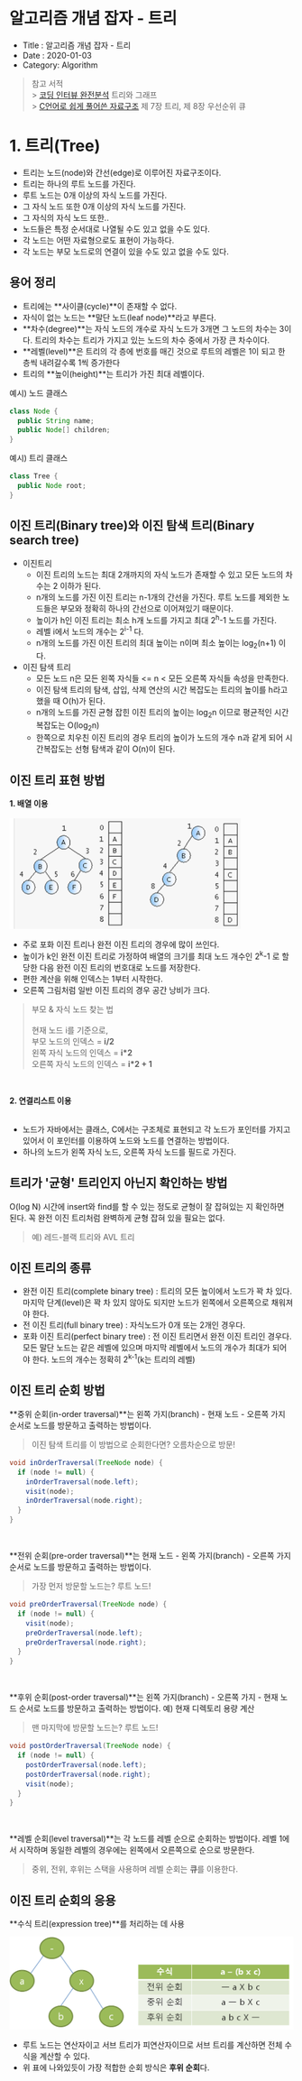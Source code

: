 # 알고리즘 개념 잡자 - 트리

- Title : 알고리즘 개념 잡자 - 트리
- Date : 2020-01-03
- Category: Algorithm

> 참고 서적<br/> > [코딩 인터뷰 완전분석](https://www.aladin.co.kr/shop/wproduct.aspx?ItemId=115116545) 트리와 그래프<br/> > [C언어로 쉽게 풀어쓴 자료구조](http://www.yes24.com/Product/Goods/69750539) 제 7장 트리, 제 8장 우선순위 큐

# 1. 트리(Tree)

- 트리는 노드(node)와 간선(edge)로 이루어진 자료구조이다.
- 트리는 하나의 루트 노드를 가진다.
- 루트 노드는 0개 이상의 자식 노드를 가진다.
- 그 자식 노드 또한 0개 이상의 자식 노드를 가진다.
- 그 자식의 자식 노드 또한..
- 노드들은 특정 순서대로 나열될 수도 있고 없을 수도 있다.
- 각 노드는 어떤 자료형으로도 표현이 가능하다.
- 각 노드는 부모 노드로의 연결이 있을 수도 있고 없을 수도 있다.

## 용어 정리

- 트리에는 **사이클(cycle)**이 존재할 수 없다.
- 자식이 없는 노드는 **말단 노드(leaf node)**라고 부른다.
- **차수(degree)**는 자식 노드의 개수로 자식 노드가 3개면 그 노드의 차수는 3이다. 트리의 차수는 트리가 가지고 있는 노드의 차수 중에서 가장 큰 차수이다.
- **레벨(level)**은 트리의 각 층에 번호를 매긴 것으로 루트의 레벨은 1이 되고 한 층씩 내려갈수록 1씩 증가한다
- 트리의 **높이(height)**는 트리가 가진 최대 레벨이다.

예시) 노드 클래스

```java
class Node {
  public String name;
  public Node[] children;
}
```

예시) 트리 클래스

```java
class Tree {
  public Node root;
}
```

## 이진 트리(Binary tree)와 이진 탐색 트리(Binary search tree)

- 이진트리
  - 이진 트리의 노드는 최대 2개까지의 자식 노드가 존재할 수 있고 모든 노드의 차수는 2 이하가 된다.
  - n개의 노드를 가진 이진 트리는 n-1개의 간선을 가진다. 루트 노드를 제외한 노드들은 부모와 정확히 하나의 간선으로 이어져있기 때문이다.
  - 높이가 h인 이진 트리는 최소 h개 노드를 가지고 최대 2<sup>h</sup>-1 노드를 가진다.
  - 레벨 i에서 노드의 개수는 2<sup>i-1</sup> 다.
  - n개의 노드를 가진 이진 트리의 최대 높이는 n이며 최소 높이는 log<sub>2</sub>(n+1) 이다.
- 이진 탐색 트리
  - 모든 노드 n은 <span class="clr-note">모든 왼쪽 자식들 <= n < 모든 오른쪽 자식들</span> 속성을 만족한다.
  - 이진 탐색 트리의 탐색, 삽입, 삭제 연산의 시간 복잡도는 트리의 높이를 h라고 했을 때 O(h)가 된다.
  - n개의 노드를 가진 균형 잡힌 이진 트리의 높이는 log<sub>2</sub>n 이므로 평균적인 시간 복잡도는 O(log<sub>2</sub>n)
  - 한쪽으로 치우친 이진 트리의 경우 트리의 높이가 노드의 개수 n과 같게 되어 시간복잡도는 선형 탐색과 같이 O(n)이 된다.

## 이진 트리 표현 방법

**1. 배열 이용** <br/><br/>
![배열 이용](https://raw.githubusercontent.com/devgaram/TIL/master/Algorithm/images/2020-01-03-img/1.png)<br/>

- 주로 포화 이진 트리나 완전 이진 트리의 경우에 많이 쓰인다.
- 높이가 k인 완전 이진 트리로 가정하여 배열의 크기를 최대 노드 개수인 2<sup>k</sup>-1 로 할당한 다음 완전 이진 트리의 번호대로 노드를 저장한다.
- 편한 계산을 위해 인덱스는 1부터 시작한다.
- 오른쪽 그림처럼 일반 이진 트리의 경우 공간 낭비가 크다.

> 부모 & 자식 노드 찾는 법 <br/><br/>
> 현재 노드 i를 기준으로, <br/>
> 부모 노드의 인덱스 = **i/2** <br/>
> 왼쪽 자식 노드의 인덱스 = **i\*2** <br/>
> 오른쪽 자식 노드의 인덱스 = **i\*2 + 1** <br/>

<br/>

**2. 연결리스트 이용** <br/><br/>

- 노드가 자바에서는 클래스, C에서는 구조체로 표현되고 각 노드가 포인터를 가지고 있어서 이 포인터를 이용하여 노드와 노드를 연결하는 방법이다.
- 하나의 노드가 왼쪽 자식 노드, 오른쪽 자식 노드를 필드로 가진다.

## 트리가 '균형' 트리인지 아닌지 확인하는 방법

<span class="clr-note">O(log N)</span> 시간에 insert와 find를 할 수 있는 정도로 균형이 잘 잡혀있는 지 확인하면 된다. 꼭 완전 이진 트리처럼 완벽하게 균형 잡혀 있을 필요는 없다.

> 예) 레드-블랙 트리와 AVL 트리

## 이진 트리의 종류

- 완전 이진 트리(complete binary tree) : 트리의 모든 높이에서 노드가 꽉 차 있다. 마지막 단계(level)은 꽉 차 있지 않아도 되지만 노드가 왼쪽에서 오른쪽으로 채워져야 한다.
- 전 이진 트리(full binary tree) : 자식노드가 0개 또는 2개인 경우다.
- 포화 이진 트리(perfect binary tree) : 전 이진 트리면서 완전 이진 트리인 경우다. 모든 말단 노드는 같은 레벨에 있으며 마지막 레벨에서 노드의 개수가 최대가 되어야 한다. 노드의 개수는 정확히 2<sup>k-1</sup>(k는 트리의 레벨)

## 이진 트리 순회 방법

**중위 순회(in-order traversal)**는 <span class="clr-note">왼쪽 가지(branch) - 현재 노드 - 오른쪽 가지</span> 순서로 노드를 방문하고 출력하는 방법이다.

> 이진 탐색 트리를 이 방법으로 순회한다면? <span class="is-has-danger">오름차순</span>으로 방문!

```java
void inOrderTraversal(TreeNode node) {
  if (node != null) {
    inOrderTraversal(node.left);
    visit(node);
    inOrderTraversal(node.right);
  }
}
```

<br/>

**전위 순회(pre-order traversal)**는 <span class="clr-note">현재 노드 - 왼쪽 가지(branch) - 오른쪽 가지</span> 순서로 노드를 방문하고 출력하는 방법이다.

> 가장 먼저 방문할 노드는? 루트 노드!

```java
void preOrderTraversal(TreeNode node) {
  if (node != null) {
    visit(node);
    preOrderTraversal(node.left);
    preOrderTraversal(node.right);
  }
}
```

<br/>

**후위 순회(post-order traversal)**는 <span class="clr-note">왼쪽 가지(branch) - 오른쪽 가지 - 현재 노드</span> 순서로 노드를 방문하고 출력하는 방법이다. 예) 현재 디렉토리 용량 계산

> 맨 마지막에 방문할 노드는? 루트 노드!

```java
void postOrderTraversal(TreeNode node) {
  if (node != null) {
    postOrderTraversal(node.left);
    postOrderTraversal(node.right);
    visit(node);
  }
}
```

<br/>

**레벨 순회(level traversal)**는 각 노드를 레벨 순으로 순회하는 방법이다. 레벨 1에서 시작하며 동일한 레벨의 경우에는 왼쪽에서 오른쪽으로 순으로 방문한다.

> 중위, 전위, 후위는 스택을 사용하며 레벨 순회는 **큐**를 이용한다.

## 이진 트리 순회의 응용

**수식 트리(expression tree)**를 처리하는 데 사용
<br/>

![수식 트리 예제](https://raw.githubusercontent.com/devgaram/TIL/master/Algorithm/images/2020-01-03-img/2.png)<br/>

- 루트 노드는 연산자이고 서브 트리가 피연산자이므로 서브 트리를 계산하면 전체 수식을 계산할 수 있다.
- 위 표에 나와있듯이 가장 적합한 순회 방식은 **후위 순회**다.
